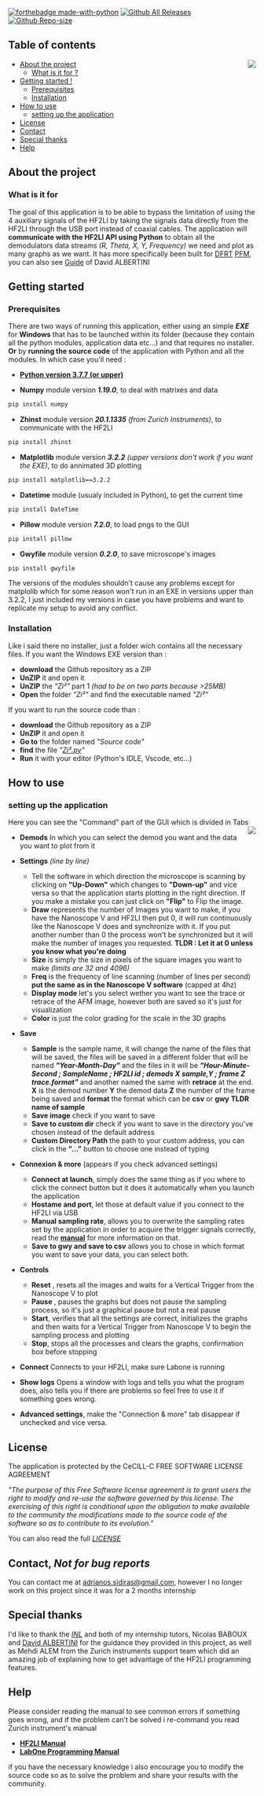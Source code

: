 [![forthebadge made-with-python](http://ForTheBadge.com/images/badges/made-with-python.svg)](https://www.python.org/)
[![Github All Releases](https://img.shields.io/github/downloads/UnlikelyBuddy1/Zi2/total.svg)]()
[![Github Repo-size](https://img.shields.io/github/repo-size/UnlikelyBuddy1/Zi2)]()
## Table of contents

<img align="right" src=https://user-images.githubusercontent.com/52712038/91175054-79dfe300-e6e0-11ea-98a7-9cae7162c29f.png> 

- [About the project](#about-the-project)
	- [What is it for ?](#what-is-it-for)
- [Getting started !](#getting-started)
	- [Prerequisites](#prerequisites)
	- [Installation](#installation)
- [How to use](#how-to-use)
	- [setting up the application](#setting-up-the-application)
- [License](#license)
- [Contact](#contact-not-for-bug-reports)
- [Special thanks](#special-thanks)
- [Help](#help)

## About the project
### What is it for
The goal of this application is to be able to bypass the limitation of using the 4 auxiliary signals of the HF2LI by taking the signals data directly from the HF2LI through the USB port instead of coaxial cables. The application will **communicate with the HF2LI API using Python** to obtain all the demodulators data streams *(R, Theta, X, Y, Frequency)* we need and plot as many graphs as we want. It has more specifically been built for [DFRT](https://www.zhinst.com/europe/applications/scanning-probe-microscopy/dual-frequency-resonance-tracking-dfrt) [PFM](https://en.wikipedia.org/wiki/Piezoresponse_force_microscopy), you can also see [Guide](http://sondeslocales.fr/phpbb/viewtopic.php?f=9&t=11&sid=6467b8533a9bc63fe8b042f2ffd98704) of David ALBERTINI

## Getting started
### Prerequisites
There are two ways of running this application, either using an simple ***EXE*** for **Windows** that has to be launched within its folder (because they contain all the python modules, application data etc...) and that requires no installer. 
**Or** by **running the source code** of the application with Python and all the modules. In which case you'll need :
- [**Python version 3.7.7 (or upper)**](https://www.python.org/downloads/)

- **Numpy** module version ***1.19.0***, to deal with matrixes and data
```bash
pip install numpy
```
- **Zhinst** module version ***20.1.1335*** *(from Zurich Instruments)*, to communicate with the HF2LI
```bash
pip install zhinst
```
- **Matplotlib** module version ***3.2.2*** *(upper versions don't work if you want the EXE)*, to do annimated 3D plotting 
```bash
pip install matplotlib==3.2.2
```
- **Datetime** module (usualy included in Python), to get the current time
```bash
pip install DateTime
```
- **Pillow** module version ***7.2.0***, to load pngs to the GUI
```bash
pip install pillow
```
- **Gwyfile** module version ***0.2.0***, to save microscope's images 
```bash
pip install gwyfile
```
The versions of the modules shouldn't cause any problems except for matplolib which for some reason won't run in an EXE in versions upper than 3.2.2, I just included my versions in case you have problems and want to replicate my setup to avoid any conflict.

### Installation
Like i said there no installer, just a folder wich contains all the necessary files.
If you want the Windows EXE version than :
- **download** the Github repository as a ZIP
- **UnZIP** it and open it
- **UnZIP** the *"Zi²"* part 1 *(had to be on two parts because >25MB)*
- **Open** the folder *"Zi²"* and find the executable named *"Zi²"*

If you want to run the source code than :
- **download** the Github repository as a ZIP
- **UnZIP** it and open it
- **Go to** the folder named *"Source code"*
- **find** the file *"[Zi².py](#table-of-contents)"*
- **Run** it with your editor (Python's IDLE, Vscode, etc...)

## How to use 
### setting up the application

Here you can see the "Command" part of the GUI which is divided in Tabs
<img align="right" src=https://user-images.githubusercontent.com/52712038/91413626-b1b76980-e84b-11ea-93db-af86aac33f67.png> 
- **Demods**
In which you can select the demod you want and the data you want to plot from it

- **Settings** *(line by line)*
	- Tell the software in which direction the microscope is scanning by clicking on **"Up-Down"** which changes to **"Down-up"** and vice versa so that the application starts plotting in the right direction. If you make a mistake you can just click on **"Flip"** to Flip the image.
	- **Draw** represents the number of Images you want to make, if you have the Nanoscope V and HF2LI then put 0, it will run continuously like the Nanoscope V does and synchronize with it. If you put another number than 0 the process won't be synchronized but it will make the number of images you requested. **TLDR : Let it at 0 unless you know what you're doing**
	- **Size** is simply the size in pixels of the square images you want to make *(limits are 32 and 4096)*
	- **Freq** is the frequency of line scanning (number of lines per second) **put the same as in the Nanoscope V software** (capped at 4hz)
	- **Display mode** let's you select wether you want to see the trace or retrace of the AFM image, however both are saved so it's just for visualization 
	- **Color** is just the color grading for the scale in the 3D graphs

- **Save**
	- **Sample** is the sample name, it will change the name of the files that will be saved, the files will be saved in a different folder that will be named ***"Year-Month-Day"*** and the files in it will be ***"Hour-Minute-Second ; SampleName ; HF2LI id ; demods X sample,Y ; frame Z trace.format"*** and another named the same with **retrace** at the end. **X** is the demod number **Y** the demod data **Z** the number of the frame being saved and **format** the format which can be **csv** or **gwy** 
**TLDR name of sample**
	- **Save image** check if you want to save
	- **Save to custom dir** check if you want to save in the directory you've chosen instead of the default address
	- **Custom Directory Path** the path to your custom address, you can click in the **"..."** button to choose one instead of typing

- **Connexion & more** (appears if you check advanced settings)
	- **Connect at launch**, simply does the same thing as if you where to click the connect button but it does it automatically when you launch the application
	- **Hostame and port**, let those at default value if you connect to the HF2LI via USB
	- **Manual sampling rate**, allows you to overwrite the sampling rates set by the application in order to acquire the trigger signals correctly, read the [**manual**](manual) for more information on that.
	- **Save to gwy and save to csv** allows you to chose in which format you want to save your data, you can select both.

- **Controls**
	- **Reset** , resets all the images and waits for a Vertical Trigger from the Nanoscope V to plot
	- **Pause** , pauses the graphs but does not pause the sampling process, so it's just a graphical pause but not a real pause
	- **Start**, verifies that all the settings are correct, initializes the graphs and then waits for a Vertical Trigger from Nanoscope V to begin the sampling process and plotting
	- **Stop**, stops all the processes and clears the graphs, confirmation box before stopping
- **Connect**
Connects to your HF2LI, make sure Labone is running
- **Show logs**
Opens a window with logs and tells you what the program does, also tells you if there are problems so feel free to use it if something goes wrong.
- **Advanced settings**, make the "Connection & more" tab disappear if unchecked and vice versa.

## License
The application is protected by the CeCILL-C FREE SOFTWARE LICENSE AGREEMENT

*"The purpose of this Free Software license agreement is to grant users the right to modify and re-use the software governed by this license. The exercising of this right is conditional upon the obligation to make available to the community the modifications made to the source code of the software so as to contribute to its evolution."*

You can also read the full [*LICENSE*](https://cecill.info/licences/Licence_CeCILL-C_V1-en.txt)

## Contact, *Not for bug reports*
You can contact me at adrianos.sidiras@gmail.com, however I no longer work on this project since it was for a 2 months internship
## Special thanks
I'd like to thank the [*INL*](https://inl.cnrs.fr/) and both of my internship tutors, Nicolas BABOUX and [David ALBERTINI](david.albertini[@]insa-lyon.fr) for the guidance they provided in this project, as well as Mehdi ALEM from the Zurich instruments support team which did an amazing job of explaining how to get advantage of the HF2LI programming features.

## Help 
Please consider reading the manual to see common errors if something goes wrong, and if the problem can't be solved i re-command you read Zurich instrument's manual 
- [**HF2LI Manual**](https://www.zhinst.com/sites/default/files/documents/2020-03/ziHF2_UserManual_LabOne_20.01.0.pdf)
- [**LabOne Programming Manual**](https://www.zhinst.com/sites/default/files/documents/2020-03/LabOneProgrammingManual_20.01.0.pdf)

if you have the necessary knowledge i also encourage you to modify the source code so as to solve the problem and share your results with the community.


 




 


